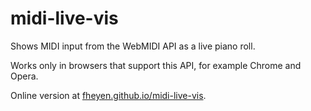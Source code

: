 # midi-live-vis

Shows MIDI input from the WebMIDI API as a live piano roll.

Works only in browsers that support this API, for example Chrome and Opera.

Online version at [fheyen.github.io/midi-live-vis](https://fheyen.github.io/midi-live-vis/).

